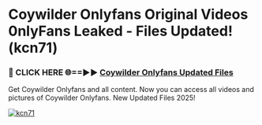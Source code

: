 # Coywilder Onlyfans Original Videos 0nlyFans Leaked - Files Updated! (kcn71)

<h3>🔴 CLICK HERE 🌐==►► <a href="https://tinyurl.com/2m67pmp6" rel="nofollow">Coywilder Onlyfans Updated Files</a></h3>

Get Coywilder Onlyfans and all content. Now you can access all videos and pictures of Coywilder Onlyfans. New Updated Files 2025!

[![kcn71](https://i.imgur.com/H4QAA4z.gif)](https://tinyurl.com/2m67pmp6)